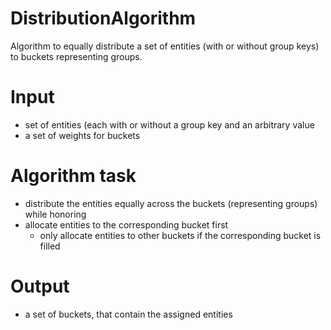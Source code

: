 # DistributionAlgorithm
Algorithm to equally distribute a set of entities (with or without group keys) to buckets representing groups.

# Input
- set of entities (each with or without a group key and an arbitrary value
- a set of weights for buckets

# Algorithm task
- distribute the entities equally across the buckets (representing groups) while honoring
- allocate entities to the corresponding bucket first
  - only allocate entities to other buckets if the corresponding bucket is filled
  
# Output
- a set of buckets, that contain the assigned entities 
